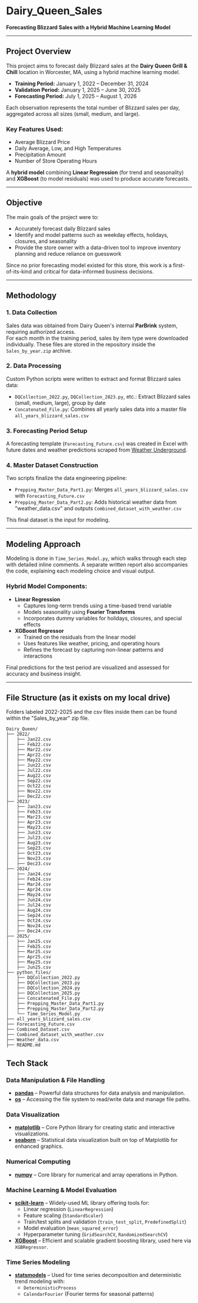 # Dairy_Queen_Sales  
**Forecasting Blizzard Sales with a Hybrid Machine Learning Model**

---

## Project Overview  
This project aims to forecast daily Blizzard sales at the **Dairy Queen Grill & Chill** location in Worcester, MA, using a hybrid machine learning model.  

- **Training Period:** January 1, 2022 – December 31, 2024  
- **Validation Period:** January 1, 2025 – June 30, 2025  
- **Forecasting Period:** July 1, 2025 – August 1, 2026  

Each observation represents the total number of Blizzard sales per day, aggregated across all sizes (small, medium, and large).  

### Key Features Used:
- Average Blizzard Price  
- Daily Average, Low, and High Temperatures  
- Precipitation Amount  
- Number of Store Operating Hours  

A **hybrid model** combining **Linear Regression** (for trend and seasonality) and **XGBoost** (to model residuals) was used to produce accurate forecasts.

---

## Objective  
The main goals of the project were to:  
- Accurately forecast daily Blizzard sales  
- Identify and model patterns such as weekday effects, holidays, closures, and seasonality  
- Provide the store owner with a data-driven tool to improve inventory planning and reduce reliance on guesswork  

Since no prior forecasting model existed for this store, this work is a first-of-its-kind and critical for data-informed business decisions.

---

## Methodology  

### 1. **Data Collection**  
Sales data was obtained from Dairy Queen's internal **ParBrink** system, requiring authorized access.  
For each month in the training period, sales by item type were downloaded individually. These files are stored in the repository inside the `Sales_by_year.zip` archive.

### 2. **Data Processing**  
Custom Python scripts were written to extract and format Blizzard sales data:  
- `DQCollection_2022.py`, `DQCollection_2023.py`, etc.: Extract Blizzard sales (small, medium, large), group by date  
- `Concatenated_File.py`: Combines all yearly sales data into a master file `all_years_blizzard_sales.csv`  

### 3. **Forecasting Period Setup**  
A forecasting template (`Forecasting_Future.csv`) was created in Excel with future dates and weather predictions scraped from [Weather Underground](https://www.wunderground.com/history/daily/us/ma/worcester).  

### 4. **Master Dataset Construction**  
Two scripts finalize the data engineering pipeline:  
- `Prepping_Master_Data_Part1.py`: Merges `all_years_blizzard_sales.csv` with `Forecasting_Future.csv`  
- `Prepping_Master_Data_Part2.py`: Adds historical weather data from "weather_data.csv" and outputs `Combined_dataset_with_weather.csv`  

This final dataset is the input for modeling.

---

## Modeling Approach  

Modeling is done in `Time_Series_Model.py`, which walks through each step with detailed inline comments. A separate written report also accompanies the code, explaining each modeling choice and visual output.

### Hybrid Model Components:
- **Linear Regression**  
  - Captures long-term trends using a time-based trend variable  
  - Models seasonality using **Fourier Transforms**  
  - Incorporates dummy variables for holidays, closures, and special effects  
- **XGBoost Regressor**  
  - Trained on the residuals from the linear model  
  - Uses features like weather, pricing, and operating hours  
  - Refines the forecast by capturing non-linear patterns and interactions  

Final predictions for the test period are visualized and assessed for accuracy and business insight.

---

## File Structure (as it exists on my local drive)

Folders labeled 2022-2025 and the csv files inside them can be found within the "Sales_by_year" zip file.

```plaintext
Dairy_Queen/
├── 2022/
│   ├── Jan22.csv
│   ├── Feb22.csv
│   ├── Mar22.csv
│   ├── Apr22.csv
│   ├── May22.csv
│   ├── Jun22.csv
│   ├── Jul22.csv
│   ├── Aug22.csv
│   ├── Sep22.csv
│   ├── Oct22.csv
│   ├── Nov22.csv
│   ├── Dec22.csv
├── 2023/
│   ├── Jan23.csv
│   ├── Feb23.csv
│   ├── Mar23.csv
│   ├── Apr23.csv
│   ├── May23.csv
│   ├── Jun23.csv
│   ├── Jul23.csv
│   ├── Aug23.csv
│   ├── Sep23.csv
│   ├── Oct23.csv
│   ├── Nov23.csv
│   ├── Dec23.csv
├── 2024/
│   ├── Jan24.csv
│   ├── Feb24.csv
│   ├── Mar24.csv
│   ├── Apr24.csv
│   ├── May24.csv
│   ├── Jun24.csv
│   ├── Jul24.csv
│   ├── Aug24.csv
│   ├── Sep24.csv
│   ├── Oct24.csv
│   ├── Nov24.csv
│   ├── Dec24.csv
├── 2025/
│   ├── Jan25.csv
│   ├── Feb25.csv
│   ├── Mar25.csv
│   ├── Apr25.csv
│   ├── May25.csv
│   ├── Jun25.csv
├── python_files/
│   ├── DQCollection_2022.py
│   ├── DQCollection_2023.py
│   ├── DQCollection_2024.py
│   ├── DQCollection_2025.py
│   ├── Concatenated_File.py
│   ├── Prepping_Master_Data_Part1.py
│   ├── Prepping_Master_Data_Part2.py
│   └── Time_Series_Model.py
├── all_years_blizzard_sales.csv
├── Forecasting_Future.csv
├── Combined_Dataset.csv
├── Combined_dataset_with_weather.csv
├── Weather_data.csv
├── README.md
```

## Tech Stack

### Data Manipulation & File Handling
- [**pandas**](https://pandas.pydata.org/) – Powerful data structures for data analysis and manipulation.
- [**os**](https://docs.python.org/3/library/os.html) – Accessing the file system to read/write data and manage file paths.

### Data Visualization
- [**matplotlib**](https://matplotlib.org/) – Core Python library for creating static and interactive visualizations.
- [**seaborn**](https://seaborn.pydata.org/) – Statistical data visualization built on top of Matplotlib for enhanced graphics.

### Numerical Computing
- [**numpy**](https://numpy.org/) – Core library for numerical and array operations in Python.

### Machine Learning & Model Evaluation
- [**scikit-learn**](https://scikit-learn.org/) – Widely-used ML library offering tools for:
  - Linear regression (`LinearRegression`)
  - Feature scaling (`StandardScaler`)
  - Train/test splits and validation (`train_test_split`, `PredefinedSplit`)
  - Model evaluation (`mean_squared_error`)
  - Hyperparameter tuning (`GridSearchCV`, `RandomizedSearchCV`)
- [**XGBoost**](https://xgboost.readthedocs.io/) – Efficient and scalable gradient boosting library, used here via `XGBRegressor`.

### Time Series Modeling
- [**statsmodels**](https://www.statsmodels.org/) – Used for time series decomposition and deterministic trend modeling with:
  - `DeterministicProcess`
  - `CalendarFourier` (Fourier terms for seasonal patterns)













